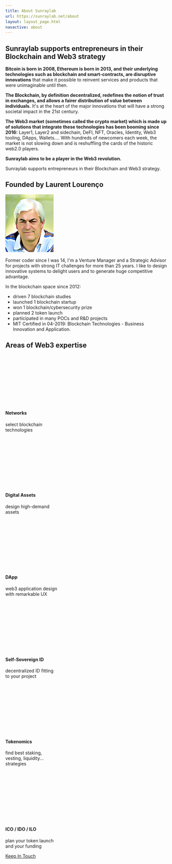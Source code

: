 ```yaml
---
title: About Sunraylab
url: https://sunraylab.net/about
layout: layout_page.html
navactive: about
---
```


## Sunraylab supports entrepreneurs in their Blockchain and Web3 strategy

**Bitcoin is born in 2008, Ethereum is born in 2013, and their underlying technologies such as blockchain and smart-contracts, are disruptive innovations** that make it possible to reinvent services and products that were unimaginable until then.

**The Blockchain, by definition decentralized, redefines the notion of trust in exchanges, and allows a fairer distribution of value between individuals.** It's at the heart of the major innovations that will have a strong societal impact in the 21st century.

**The Web3 market (sometimes called the crypto market) which is made up of solutions that integrate these technologies has been booming since 2016:** Layer1, Layer2 and sidechain, DeFI, NFT, Oracles, Identity, Web3 tooling, DApps, Wallets…. With hundreds of newcomers each week, the market is not slowing down and is reshuffling the cards of the historic web2.0 players.

**Sunraylab aims to be a player in the Web3 revolution.**

Sunraylab supports entrepreneurs in their Blockchain and Web3 strategy.

## Founded by Laurent Lourenço

<img src="/img/llcartoon1.png" class="img-thumbnail float-end ms-3 my-2" alt="photo_laurent_lourenco" style="max-width:150px">

Former coder since I was 14, I'm a Venture Manager and a Strategic Advisor for projects with strong IT challenges for more than 25 years. I like to design innovative systems to delight users and to generate huge competitive advantage.

In the blockchain space since 2012: 

- driven 7 blockchain studies
- launched 1 blockchain startup
- won 1 blockchain/cybersecurity prize
- planned 2 token launch
- participated in many POCs and R&D projects
- MIT Certified in 04-2019: Blockchain Technologies - Business Innovation and Application.

## Areas of Web3 expertise

<div class="row">
<div class="card-transparent text-center bg-none" style="width: 33%;">
  <svg class="btcicon" fill="currentcolor" focusable="false" role="img"><use width="100%" height="60px" href="/img/bitcoin00.svg#bitcoin20"></use></svg>
  <div class="card-body">
    <h4 class="card-title">Networks</h5>
    <p class="card-text">select blockchain technologies</p>
  </div>
</div>
<div class="card-transparent text-center bg-none" style="width: 33%;">
  <svg class="btcicon" fill="currentcolor" focusable="false" role="img"><use width="100%" height="60px" href="/img/bitcoin00.svg#bitcoin15"></use></svg>
  <div class="card-body">
    <h4 class="card-title">Digital Assets</h5>
    <p class="card-text">design high-demand assets</p>
  </div>
</div>
<div class="card-transparent text-center bg-none" style="width: 33%;">
  <svg class="btcicon" fill="currentcolor" focusable="false" role="img"><use width="100%" height="60px" href="/img/bitcoin00.svg#bitcoin38"></use></svg>
  <div class="card-body">
    <h4 class="card-title">DApp</h5>
    <p class="card-text">web3 application design with remarkable UX</p>
  </div>
</div>
</div>
<div class="row my-5">
<div class="card-transparent text-center bg-none" style="width: 33%;">
  <svg class="btcicon" fill="currentcolor" focusable="false" role="img"><use width="100%" height="60px" href="/img/bitcoin00.svg#bitcoin40"></use></svg>
  <div class="card-body">
    <h4 class="card-title">Self-Sovereign ID</h5>
    <p class="card-text">decentralized ID fitting to your project</p>
  </div>
</div>
<div class="card-transparent text-center bg-none" style="width: 33%;">
  <svg class="btcicon" fill="currentcolor" focusable="false" role="img"><use width="100%" height="60px" href="/img/bitcoin00.svg#bitcoin24"></use></svg>
  <div class="card-body">
    <h4 class="card-title">Tokenomics</h5>
    <p class="card-text">find best staking, vesting, liquidity... strategies</p>
  </div>
</div>
<div class="card-transparent text-center bg-none" style="width: 33%;">
  <svg class="btcicon" fill="currentcolor" focusable="false" role="img"><use width="100%" height="60px" href="/img/bitcoin00.svg#bitcoin21"></use></svg>
  <div class="card-body">
    <h4 class="card-title">ICO / IDO / ILO</h5>
    <p class="card-text">plan your token launch and your funding</p>
  </div>
</div>
</div>

<div class="d-grid gap-2 d-sm-flex justify-content-sm-center my-5">
    <a class="btn btn-primary btn-lg px-4 gap-3" href="https://laurent.lourenco.pro" role="button">Keep In Touch</a>
</div>